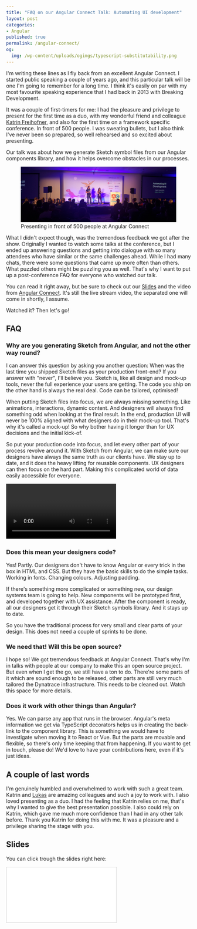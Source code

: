 ```yaml
---
title: "FAQ on our Angular Connect Talk: Automating UI development"
layout: post
categories:
- Angular
published: true
permalink: /angular-connect/
og:
  img: /wp-content/uploads/ogimgs/typescript-substitutability.png
---
```



I'm writing these lines as I fly back from an excellent Angular Connect. I started public speaking a couple of years ago, and this particular talk will be one I'm going to remember for a long time. I think it's easily on par with my most favourite speaking experience that I had back in 2013 with Breaking Development.

It was a couple of first-timers for me: I had the pleasure and privilege to present for the first time as a duo, with my wonderful friend and colleague [Katrin Freihofner](https://twitter.com/Ka_TriN_F), and also for the first time on a framework specific conference. In front of 500 people. I was sweating bullets, but I also think I've never been so prepared, so well rehearsed and so excited about presenting. 

Our talk was about how we generate Sketch symbol files from our Angular components library, and how it helps overcome obstacles in our processes.
<figure class="img-holder wide">
  <img src="/wp-content/uploads/ac-header.jpg" alt="Katrin and myself">
  <figcaption>Presenting in front of 500 people at Angular Connect</figcaption>
</figure>

What I didn't expect though, was the tremendous feedback we got after the show. Originally I wanted to watch some talks at the conference, but I ended up answering questions and getting into dialogue with so many attendees who have similar or the same challenges ahead. While I had many chats, there were some questions that came up more often than others. What puzzled others might be puzzling you as well. That's why I want to put up a post-conference FAQ for everyone who watched our talk.

You can read it right away, but be sure to check out our [Slides](https://www.slideshare.net/ddprrt/automating-ui-development) and the video from [Angular Connect](https://youtu.be/OEOrgR1g3Ks?t=909). It's still the live stream video, the separated one will come in shortly, I assume. 

Watched it? Then let's go!

## FAQ

### Why are you generating Sketch from Angular, and not the other way round?

I can answer this question by asking you another question: When was the last time you shipped Sketch files as your production front-end? If you answer with "never", I'll believe you. Sketch is, like all design and mock-up tools, never the full experience your users are getting. The code you ship on the other hand is always the real deal. Code can be tailored, optimised!

When putting Sketch files into focus, we are always missing something. Like animations, interactions, dynamic content. And designers will always find something odd when looking at the final result. In the end, production UI will never be 100% aligned with what designers do in their mock-up tool. That's why it's called a mock-up! So why bother having it longer than for UX decisions and the initial kick-of. 

So put your production code into focus, and let every other part of your process revolve around it. With Sketch from Angular, we can make sure our designers have always the same truth as our clients have. We stay up to date, and it does the heavy lifting for reusable components. UX designers can then focus on the hard part. Making this complicated world of data easily accessible for everyone.

<video style="max-width: 100%" controls src="/wp-content/uploads/sketcherator-small.mp4"></video>

### Does this mean your designers code?

Yes! Partly. Our designers don't have to know Angular or every trick in the box in HTML and CSS. But they have the basic skills to do the simple tasks. Working in fonts. Changing colours. Adjusting padding.

If there's something more complicated or something new, our design systems team is going to help. New components will be prototyped first, and developed together with UX assistance. After the component is ready, all our designers get it through their Sketch symbols library. And it stays up to date.

So you have the traditional process for very small and clear parts of your design. This does not need a couple of sprints to be done.

### We need that! Will this be open source?

I hope so! We got tremendous feedback at Angular Connect. That's why I'm in talks with people at our company to make this an open source project. But even when I get the go, we still have a ton to do. There're some parts of it which are sound enough to be released, other parts are still very much tailored the Dynatrace infrastructure. This needs to be cleaned out. Watch this space for more details. 

### Does it work with other things than Angular?

Yes. We can parse any app that runs in the browser. Angular's meta information we get via TypeScript decorators helps us in creating the back-link to the component library. This is something we would have to investigate when moving it to React or Vue. But the parts are movable and flexible, so there's only time keeping that from happening. If you want to get in touch, please do! We'd love to have your contributions here, even if it's just ideas.

## A couple of last words

I'm genuinely humbled and overwhelmed to work with such a great team. Katrin and [Lukas](https://twitter.com/luka5c0m) are amazing colleagues and such a joy to work with. I also loved presenting as a duo. I had the feeling that Katrin relies on me, that's why I wanted to give the best presentation possible. I also could rely on Katrin, which gave me much more confidence than I had in any other talk before. Thank you Katrin for doing this with me. It was a pleasure and a privilege sharing the stage with you.

## Slides

You can click trough the slides right here:


<div class="aspect ratio-16-to-9">
<iframe src="//www.slideshare.net/slideshow/embed_code/key/zoklMYRQwqhUI4" frameborder="0" marginwidth="0" marginheight="0" scrolling="no" style="border:1px solid #CCC; border-width:1px; margin-bottom:5px; max-width: 100%;" allowfullscreen> </iframe>
</div>
